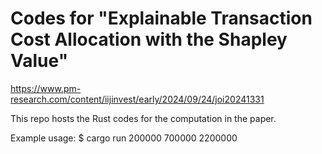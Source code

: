 # Codes for "Explainable Transaction Cost Allocation with the Shapley Value"
https://www.pm-research.com/content/iijinvest/early/2024/09/24/joi20241331

This repo hosts the Rust codes for the computation in the paper. 

Example usage:
$ cargo run 200000 700000 2200000
